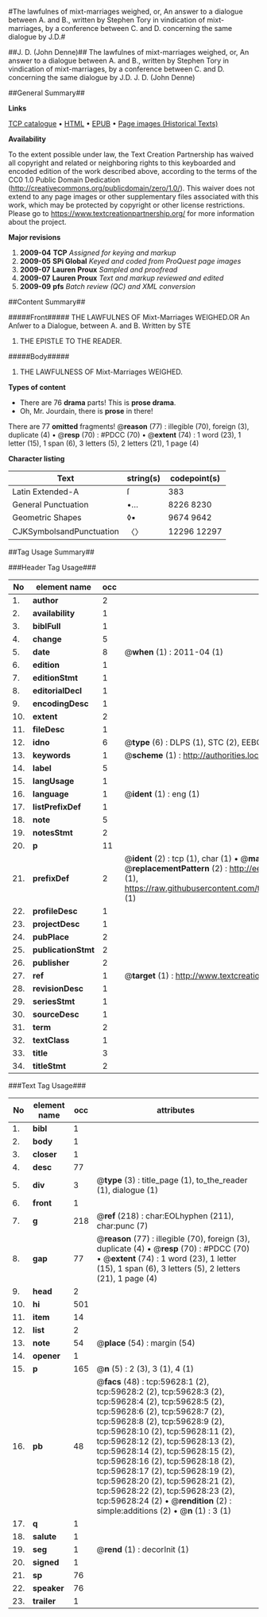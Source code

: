 #The lawfulnes of mixt-marriages weighed, or, An answer to a dialogue between A. and B., written by Stephen Tory in vindication of mixt-marriages, by a conference between C. and D. concerning the same dialogue by J.D.#

##J. D. (John Denne)##
The lawfulnes of mixt-marriages weighed, or, An answer to a dialogue between A. and B., written by Stephen Tory in vindication of mixt-marriages, by a conference between C. and D. concerning the same dialogue by J.D.
J. D. (John Denne)

##General Summary##

**Links**

[TCP catalogue](http://www.ota.ox.ac.uk/tcp/)  • 
[HTML](http://tei.it.ox.ac.uk/tcp/Texts-HTML/free/A35/A35666.html)  • 
[EPUB](http://tei.it.ox.ac.uk/tcp/Texts-EPUB/free/A35/A35666.epub) • 
[Page images (Historical Texts)](https://historicaltexts.jisc.ac.uk/eebo-12330008e)

**Availability**

To the extent possible under law, the Text Creation Partnership has waived all copyright and related or neighboring rights to this keyboarded and encoded edition of the work described above, according to the terms of the CC0 1.0 Public Domain Dedication (http://creativecommons.org/publicdomain/zero/1.0/). This waiver does not extend to any page images or other supplementary files associated with this work, which may be protected by copyright or other license restrictions. Please go to https://www.textcreationpartnership.org/ for more information about the project.

**Major revisions**

1. __2009-04__ __TCP__ *Assigned for keying and markup*
1. __2009-05__ __SPi Global__ *Keyed and coded from ProQuest page images*
1. __2009-07__ __Lauren Proux__ *Sampled and proofread*
1. __2009-07__ __Lauren Proux__ *Text and markup reviewed and edited*
1. __2009-09__ __pfs__ *Batch review (QC) and XML conversion*

##Content Summary##

#####Front#####
THE LAWFULNES OF Mixt-Marriages WEIGHED.OR An Anſwer to a Dialogue, between A. and B. Written by STE
1. THE EPISTLE TO THE READER.

#####Body#####

1. THE LAWFULNESS OF Mixt-Marriages WEIGHED.

**Types of content**

  * There are 76 **drama** parts! This is **prose drama**.
  * Oh, Mr. Jourdain, there is **prose** in there!

There are 77 **omitted** fragments! 
 @__reason__ (77) : illegible (70), foreign (3), duplicate (4)  •  @__resp__ (70) : #PDCC (70)  •  @__extent__ (74) : 1 word (23), 1 letter (15), 1 span (6), 3 letters (5), 2 letters (21), 1 page (4)

**Character listing**


|Text|string(s)|codepoint(s)|
|---|---|---|
|Latin Extended-A|ſ|383|
|General Punctuation|•…|8226 8230|
|Geometric Shapes|◊▪|9674 9642|
|CJKSymbolsandPunctuation|〈〉|12296 12297|

##Tag Usage Summary##

###Header Tag Usage###

|No|element name|occ|attributes|
|---|---|---|---|
|1.|__author__|2||
|2.|__availability__|1||
|3.|__biblFull__|1||
|4.|__change__|5||
|5.|__date__|8| @__when__ (1) : 2011-04 (1)|
|6.|__edition__|1||
|7.|__editionStmt__|1||
|8.|__editorialDecl__|1||
|9.|__encodingDesc__|1||
|10.|__extent__|2||
|11.|__fileDesc__|1||
|12.|__idno__|6| @__type__ (6) : DLPS (1), STC (2), EEBO-CITATION (1), OCLC (1), VID (1)|
|13.|__keywords__|1| @__scheme__ (1) : http://authorities.loc.gov/ (1)|
|14.|__label__|5||
|15.|__langUsage__|1||
|16.|__language__|1| @__ident__ (1) : eng (1)|
|17.|__listPrefixDef__|1||
|18.|__note__|5||
|19.|__notesStmt__|2||
|20.|__p__|11||
|21.|__prefixDef__|2| @__ident__ (2) : tcp (1), char (1)  •  @__matchPattern__ (2) : ([0-9\-]+):([0-9IVX]+) (1), (.+) (1)  •  @__replacementPattern__ (2) : http://eebo.chadwyck.com/downloadtiff?vid=$1&page=$2 (1), https://raw.githubusercontent.com/textcreationpartnership/Texts/master/tcpchars.xml#$1 (1)|
|22.|__profileDesc__|1||
|23.|__projectDesc__|1||
|24.|__pubPlace__|2||
|25.|__publicationStmt__|2||
|26.|__publisher__|2||
|27.|__ref__|1| @__target__ (1) : http://www.textcreationpartnership.org/docs/. (1)|
|28.|__revisionDesc__|1||
|29.|__seriesStmt__|1||
|30.|__sourceDesc__|1||
|31.|__term__|2||
|32.|__textClass__|1||
|33.|__title__|3||
|34.|__titleStmt__|2||


###Text Tag Usage###

|No|element name|occ|attributes|
|---|---|---|---|
|1.|__bibl__|1||
|2.|__body__|1||
|3.|__closer__|1||
|4.|__desc__|77||
|5.|__div__|3| @__type__ (3) : title_page (1), to_the_reader (1), dialogue (1)|
|6.|__front__|1||
|7.|__g__|218| @__ref__ (218) : char:EOLhyphen (211), char:punc (7)|
|8.|__gap__|77| @__reason__ (77) : illegible (70), foreign (3), duplicate (4)  •  @__resp__ (70) : #PDCC (70)  •  @__extent__ (74) : 1 word (23), 1 letter (15), 1 span (6), 3 letters (5), 2 letters (21), 1 page (4)|
|9.|__head__|2||
|10.|__hi__|501||
|11.|__item__|14||
|12.|__list__|2||
|13.|__note__|54| @__place__ (54) : margin (54)|
|14.|__opener__|1||
|15.|__p__|165| @__n__ (5) : 2 (3), 3 (1), 4 (1)|
|16.|__pb__|48| @__facs__ (48) : tcp:59628:1 (2), tcp:59628:2 (2), tcp:59628:3 (2), tcp:59628:4 (2), tcp:59628:5 (2), tcp:59628:6 (2), tcp:59628:7 (2), tcp:59628:8 (2), tcp:59628:9 (2), tcp:59628:10 (2), tcp:59628:11 (2), tcp:59628:12 (2), tcp:59628:13 (2), tcp:59628:14 (2), tcp:59628:15 (2), tcp:59628:16 (2), tcp:59628:18 (2), tcp:59628:17 (2), tcp:59628:19 (2), tcp:59628:20 (2), tcp:59628:21 (2), tcp:59628:22 (2), tcp:59628:23 (2), tcp:59628:24 (2)  •  @__rendition__ (2) : simple:additions (2)  •  @__n__ (1) : 3 (1)|
|17.|__q__|1||
|18.|__salute__|1||
|19.|__seg__|1| @__rend__ (1) : decorInit (1)|
|20.|__signed__|1||
|21.|__sp__|76||
|22.|__speaker__|76||
|23.|__trailer__|1||
